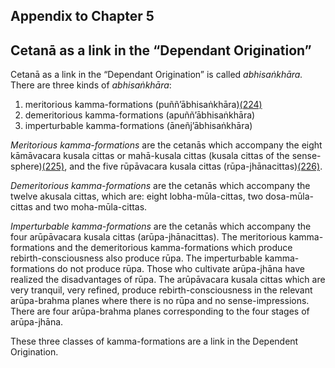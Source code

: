 ## Appendix to Chapter 5

Cetanā as a link in the “Dependant Origination” 
----------------------------------------------------

Cetanā as a link in the “Dependant Origination” is called
*abhisaṅkhāra.* There are three kinds of *abhisaṅkhāra*:

1. meritorious kamma-formations (puññ’ābhisaṅkhāra)[(224)](#FOOT224)
2. demeritorious kamma-formations (apuññ’ābhisaṅkhāra)
3. imperturbable kamma-formations (āneñj’ābhisaṅkhāra)

*Meritorious kamma-formations* are the cetanās which accompany the eight
kāmāvacara kusala cittas or mahā-kusala cittas (kusala cittas of the
sense-sphere)[(225)](#FOOT225), and the five rūpāvacara kusala cittas
(rūpa-jhānacittas)[(226)](#FOOT226).

*Demeritorious kamma-formations* are the cetanās which accompany the
twelve akusala cittas, which are: eight lobha-mūla-cittas, two
dosa-mūla-cittas and two moha-mūla-cittas.

*Imperturbable kamma-formations* are the cetanās which accompany the
four arūpāvacara kusala cittas (arūpa-jhānacittas). The meritorious
kamma-formations and the demeritorious kamma-formations which produce
rebirth-consciousness also produce rūpa. The imperturbable
kamma-formations do not produce rūpa. Those who cultivate arūpa-jhāna
have realized the disadvantages of rūpa. The arūpāvacara kusala cittas
which are very tranquil, very refined, produce rebirth-consciousness in
the relevant arūpa-brahma planes where there is no rūpa and no
sense-impressions. There are four arūpa-brahma planes corresponding to
the four stages of arūpa-jhāna.

These three classes of kamma-formations are a link in the Dependent
Origination.
